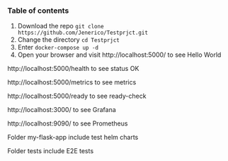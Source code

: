 ### Table of contents
1. Download the repo `git clone https://github.com/Jenerico/Testprjct.git`
2. Change the directory `cd Testprjct`
3. Enter `docker-compose up -d`
4. Open your browser and visit http://localhost:5000/ to see Hello World

http://localhost:5000/health to see status OK

http://localhost:5000/metrics to see metrics

http://localhost:5000/ready to see ready-check

http://localhost:3000/ to see Grafana

http://localhost:9090/ to see Prometheus

Folder my-flask-app include test helm charts

Folder tests include E2E tests
